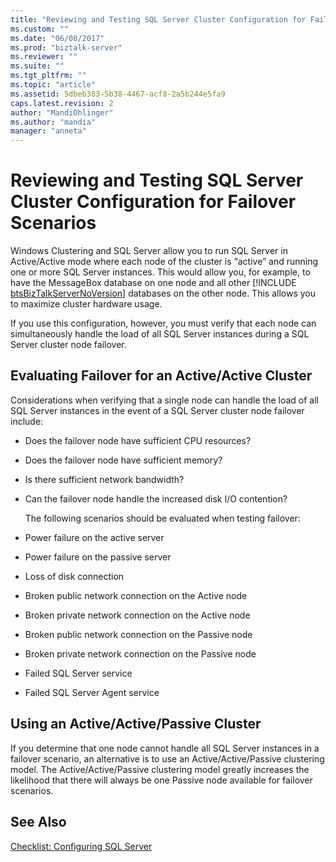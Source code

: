 ```yaml
---
title: "Reviewing and Testing SQL Server Cluster Configuration for Failover Scenarios | Microsoft Docs"
ms.custom: ""
ms.date: "06/08/2017"
ms.prod: "biztalk-server"
ms.reviewer: ""
ms.suite: ""
ms.tgt_pltfrm: ""
ms.topic: "article"
ms.assetid: 5dbeb383-5b38-4467-acf8-2a5b244e5fa9
caps.latest.revision: 2
author: "MandiOhlinger"
ms.author: "mandia"
manager: "anneta"
---
```

# Reviewing and Testing SQL Server Cluster Configuration for Failover Scenarios
Windows Clustering and SQL Server allow you to run SQL Server in Active/Active mode where each node of the cluster is “active” and running one or more SQL Server instances. This would allow you, for example, to have the MessageBox database on one node and all other [!INCLUDE [btsBizTalkServerNoVersion](../includes/btsbiztalkservernoversion-md.md)] databases on the other node. This allows you to maximize cluster hardware usage.  
  
 If you use this configuration, however, you must verify that each node can simultaneously handle the load of all SQL Server instances during a SQL Server cluster node failover.  
  
## Evaluating Failover for an Active/Active Cluster  
 Considerations when verifying that a single node can handle the load of all SQL Server instances in the event of a SQL Server cluster node failover include:  
  
- Does the failover node have sufficient CPU resources?  
  
- Does the failover node have sufficient memory?  
  
- Is there sufficient network bandwidth?  
  
- Can the failover node handle the increased disk I/O contention?  
  
  The following scenarios should be evaluated when testing failover:  
  
- Power failure on the active server  
  
- Power failure on the passive server  
  
- Loss of disk connection  
  
- Broken public network connection on the Active node  
  
- Broken private network connection on the Active node  
  
- Broken public network connection on the Passive node  
  
- Broken private network connection on the Passive node  
  
- Failed SQL Server service  
  
- Failed SQL Server Agent service  
  
## Using an Active/Active/Passive Cluster  
 If you determine that one node cannot handle all SQL Server instances in a failover scenario, an alternative is to use an Active/Active/Passive clustering model. The Active/Active/Passive clustering model greatly increases the likelihood that there will always be one Passive node available for failover scenarios.  
  
## See Also  
 [Checklist: Configuring SQL Server](~/technical-guides/checklist-configuring-sql-server.md)